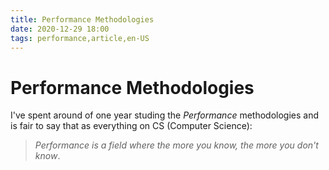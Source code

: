 ```yaml
---
title: Performance Methodologies
date: 2020-12-29 18:00
tags: performance,article,en-US
---
```


# Performance Methodologies

I've spent around of one year studing the _Performance_ methodologies and is fair to say that as everything on CS (Computer Science):

> _Performance is a field where the more you know, the more you don't know_.


